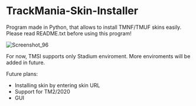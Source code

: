 # TrackMania-Skin-Installer
Program made in Python, that allows to install TMNF/TMUF skins easily.
Please read README.txt before using this program!

![Screenshot_96](https://user-images.githubusercontent.com/90275299/132482162-2bae879d-d88f-48da-a939-11c8bf9ef4ef.png)

For now, TMSI supports only Stadium enviroment. More enviroments will be added in future.

Future plans:
- Installing skin by entering skin URL
- Support for TM2/2020
- GUI
